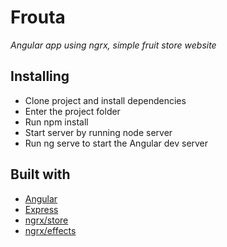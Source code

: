 # Frouta
*Angular app using ngrx, simple fruit store website*

## Installing ##
- Clone project and install dependencies
- Enter the project folder
- Run npm install
- Start server by running node server
- Run ng serve to start the Angular dev server

## Built with ##
- [Angular](https://angular.io/)
- [Express](https://expressjs.com/)
- [ngrx/store](https://ngrx.io/guide/store)
- [ngrx/effects](https://ngrx.io/guide/effects)
